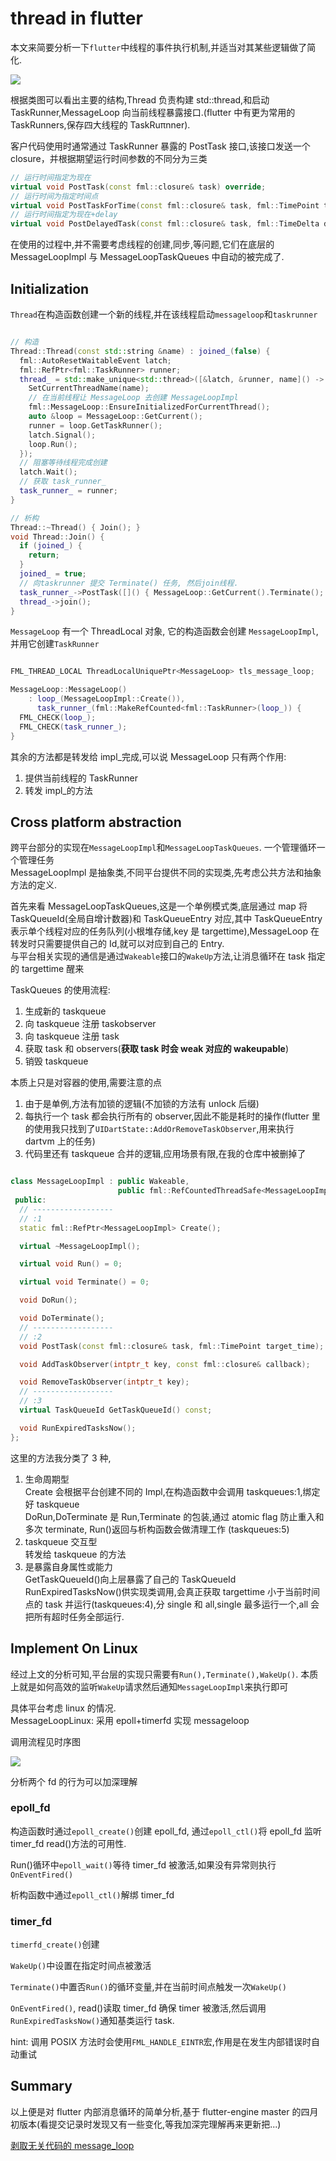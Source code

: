 # thread in flutter

本文来简要分析一下`flutter`中线程的事件执行机制,并适当对其某些逻辑做了简化.

![](https://img2020.cnblogs.com/blog/1603233/202104/1603233-20210430174851219-197670123.png)

根据类图可以看出主要的结构,Thread 负责构建 std::thread,和启动 TaskRunner,MessageLoop 向当前线程暴露接口.(flutter 中有更为常用的 TaskRunners,保存四大线程的 TaskRuπnner).

客户代码使用时通常通过 TaskRunner 暴露的 PostTask 接口,该接口发送一个 closure，并根据期望运行时间参数的不同分为三类

```cpp
// 运行时间指定为现在
virtual void PostTask(const fml::closure& task) override;
// 运行时间为指定时间点
virtual void PostTaskForTime(const fml::closure& task, fml::TimePoint target_time);
// 运行时间指定为现在+delay
virtual void PostDelayedTask(const fml::closure& task, fml::TimeDelta delay);
```

在使用的过程中,并不需要考虑线程的创建,同步,等问题,它们在底层的 MessageLoopImpl 与 MessageLoopTaskQueues 中自动的被完成了.

## Initialization

`Thread`在构造函数创建一个新的线程,并在该线程启动`messageloop`和`taskrunner`

```cpp

// 构造
Thread::Thread(const std::string &name) : joined_(false) {
  fml::AutoResetWaitableEvent latch;
  fml::RefPtr<fml::TaskRunner> runner;
  thread_ = std::make_unique<std::thread>([&latch, &runner, name]() -> void {
    SetCurrentThreadName(name);
    // 在当前线程让 MessageLoop 去创建 MessageLoopImpl
    fml::MessageLoop::EnsureInitializedForCurrentThread();
    auto &loop = MessageLoop::GetCurrent();
    runner = loop.GetTaskRunner();
    latch.Signal();
    loop.Run();
  });
  // 阻塞等待线程完成创建
  latch.Wait();
  // 获取 task_runner_
  task_runner_ = runner;
}

// 析构
Thread::~Thread() { Join(); }
void Thread::Join() {
  if (joined_) {
    return;
  }
  joined_ = true;
  // 向taskrunner 提交 Terminate() 任务, 然后join线程.
  task_runner_->PostTask([]() { MessageLoop::GetCurrent().Terminate(); });
  thread_->join();
}

```

`MessageLoop` 有一个 ThreadLocal 对象, 它的构造函数会创建 `MessageLoopImpl`, 并用它创建`TaskRunner`

```cpp

FML_THREAD_LOCAL ThreadLocalUniquePtr<MessageLoop> tls_message_loop;

MessageLoop::MessageLoop()
    : loop_(MessageLoopImpl::Create()),
      task_runner_(fml::MakeRefCounted<fml::TaskRunner>(loop_)) {
  FML_CHECK(loop_);
  FML_CHECK(task_runner_);
}

```

其余的方法都是转发给 impl\_完成,可以说 MessageLoop 只有两个作用:

1. 提供当前线程的 TaskRunner
2. 转发 impl\_的方法

## Cross platform abstraction

跨平台部分的实现在`MessageLoopImpl`和`MessageLoopTaskQueues`. 一个管理循环一个管理任务  
MessageLoopImpl 是抽象类,不同平台提供不同的实现类,先考虑公共方法和抽象方法的定义.

首先来看 MessageLoopTaskQueues,这是一个单例模式类,底层通过 map 将 TaskQueueId(全局自增计数器)和 TaskQueueEntry 对应,其中 TaskQueueEntry 表示单个线程对应的任务队列(小根堆存储,key 是 targettime),MessageLoop 在转发时只需要提供自己的 Id,就可以对应到自己的 Entry.  
与平台相关实现的通信是通过`Wakeable`接口的`WakeUp`方法,让消息循环在 task 指定的 targettime 醒来

TaskQueues 的使用流程:

1. 生成新的 taskqueue
2. 向 taskqueue 注册 taskobserver
3. 向 taskqueue 注册 task
4. 获取 task 和 observers(**获取 task 时会 weak 对应的 wakeupable**)
5. 销毁 taskqueue

本质上只是对容器的使用,需要注意的点

1. 由于是单例,方法有加锁的逻辑(不加锁的方法有 unlock 后缀)
2. 每执行一个 task 都会执行所有的 observer,因此不能是耗时的操作(flutter 里的使用我只找到了`UIDartState::AddOrRemoveTaskObserver`,用来执行 dartvm 上的任务)
3. 代码里还有 taskqueue 合并的逻辑,应用场景有限,在我的仓库中被删掉了

```cpp

class MessageLoopImpl : public Wakeable,
                        public fml::RefCountedThreadSafe<MessageLoopImpl> {
 public:
  // ------------------
  // :1
  static fml::RefPtr<MessageLoopImpl> Create();

  virtual ~MessageLoopImpl();

  virtual void Run() = 0;

  virtual void Terminate() = 0;

  void DoRun();

  void DoTerminate();
  // ------------------
  // :2
  void PostTask(const fml::closure& task, fml::TimePoint target_time);

  void AddTaskObserver(intptr_t key, const fml::closure& callback);

  void RemoveTaskObserver(intptr_t key);
  // ------------------
  // :3
  virtual TaskQueueId GetTaskQueueId() const;

  void RunExpiredTasksNow();
};

```

这里的方法我分类了 3 种,

1. 生命周期型  
   Create 会根据平台创建不同的 Impl,在构造函数中会调用 taskqueues:1,绑定好 taskqueue  
   DoRun,DoTerminate 是 Run,Terminate 的包装,通过 atomic flag 防止重入和多次 terminate, Run()返回与析构函数会做清理工作 (taskqueues:5)
2. taskqueue 交互型  
   转发给 taskqueue 的方法
3. 是暴露自身属性或能力  
   GetTaskQueueId()向上层暴露了自己的 TaskQueueId  
   RunExpiredTasksNow()供实现类调用,会真正获取 targettime 小于当前时间点的 task 并运行(taskqueues:4),分 single 和 all,single 最多运行一个,all 会把所有超时任务全部运行.

## Implement On Linux

经过上文的分析可知,平台层的实现只需要有`Run(),Terminate(),WakeUp()`. 本质上就是如何高效的监听`WakeUp`请求然后通知`MessageLoopImpl`来执行即可

具体平台考虑 linux 的情况.  
MessageLoopLinux: 采用 epoll+timerfd 实现 messageloop

调用流程见时序图

![](https://img2020.cnblogs.com/blog/1603233/202104/1603233-20210430175103085-1679401103.png)

分析两个 fd 的行为可以加深理解

### epoll_fd

构造函数时通过`epoll_create()`创建 epoll_fd, 通过`epoll_ctl()`将 epoll_fd 监听 timer_fd read()方法的可用性.

Run()循环中`epoll_wait()`等待 timer_fd 被激活,如果没有异常则执行`OnEventFired()`

析构函数中通过`epoll_ctl()`解绑 timer_fd

### timer_fd

`timerfd_create()`创建

`WakeUp()`中设置在指定时间点被激活

`Terminate()`中置否`Run()`的循环变量,并在当前时间点触发一次`WakeUp()`

`OnEventFired()`, read()读取 timer_fd 确保 timer 被激活,然后调用`RunExpiredTasksNow()`通知基类运行 task.

hint: 调用 POSIX 方法时会使用`FML_HANDLE_EINTR`宏,作用是在发生内部错误时自动重试

## Summary

以上便是对 flutter 内部消息循环的简单分析,基于 flutter-engine master 的四月初版本(看提交记录时发现又有一些变化,等我加深完理解再来更新把...)

[剥取无关代码的 message_loop](https://github.com/xxrlzzz/flutter_thread_demo)
